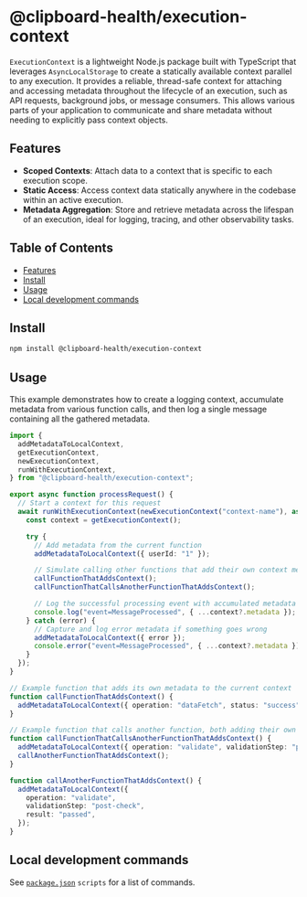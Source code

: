# @clipboard-health/execution-context <!-- omit from toc -->

`ExecutionContext` is a lightweight Node.js package built with TypeScript that leverages `AsyncLocalStorage` to create a statically available context parallel to any execution. It provides a reliable, thread-safe context for attaching and accessing metadata throughout the lifecycle of an execution, such as API requests, background jobs, or message consumers. This allows various parts of your application to communicate and share metadata without needing to explicitly pass context objects.

## Features

- **Scoped Contexts**: Attach data to a context that is specific to each execution scope.
- **Static Access**: Access context data statically anywhere in the codebase within an active execution.
- **Metadata Aggregation**: Store and retrieve metadata across the lifespan of an execution, ideal for logging, tracing, and other observability tasks.

## Table of Contents <!-- omit from toc -->

- [Features](#features)
- [Install](#install)
- [Usage](#usage)
- [Local development commands](#local-development-commands)

## Install

```bash
npm install @clipboard-health/execution-context
```

## Usage

This example demonstrates how to create a logging context, accumulate metadata from various function calls, and then log a single message containing all the gathered metadata.

<embedex source="packages/execution-context/examples/executionContext.ts">

```ts
import {
  addMetadataToLocalContext,
  getExecutionContext,
  newExecutionContext,
  runWithExecutionContext,
} from "@clipboard-health/execution-context";

export async function processRequest() {
  // Start a context for this request
  await runWithExecutionContext(newExecutionContext("context-name"), async () => {
    const context = getExecutionContext();

    try {
      // Add metadata from the current function
      addMetadataToLocalContext({ userId: "1" });

      // Simulate calling other functions that add their own context metadata
      callFunctionThatAddsContext();
      callFunctionThatCallsAnotherFunctionThatAddsContext();

      // Log the successful processing event with accumulated metadata
      console.log("event=MessageProcessed", { ...context?.metadata });
    } catch (error) {
      // Capture and log error metadata if something goes wrong
      addMetadataToLocalContext({ error });
      console.error("event=MessageProcessed", { ...context?.metadata });
    }
  });
}

// Example function that adds its own metadata to the current context
function callFunctionThatAddsContext() {
  addMetadataToLocalContext({ operation: "dataFetch", status: "success" });
}

// Example function that calls another function, both adding their own metadata
function callFunctionThatCallsAnotherFunctionThatAddsContext() {
  addMetadataToLocalContext({ operation: "validate", validationStep: "pre-check" });
  callAnotherFunctionThatAddsContext();
}

function callAnotherFunctionThatAddsContext() {
  addMetadataToLocalContext({
    operation: "validate",
    validationStep: "post-check",
    result: "passed",
  });
}
```

</embedex>

## Local development commands

See [`package.json`](./package.json) `scripts` for a list of commands.
